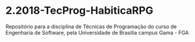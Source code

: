 # 2.2018-TecProg-HabiticaRPG
Repositório para a disciplina de Técnicas de Programação do curso de Engenharia de Software, pela Universidade de Brasília campus Gama - FGA
